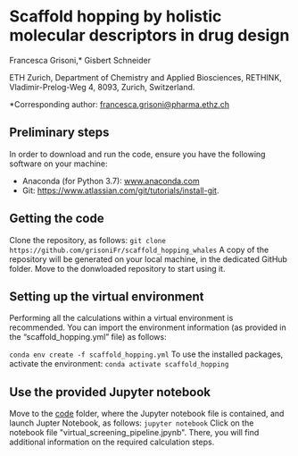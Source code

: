 # Scaffold hopping by holistic molecular descriptors in drug design
Francesca Grisoni,* Gisbert Schneider

ETH Zurich, Department of Chemistry and Applied Biosciences, RETHINK, Vladimir-Prelog-Weg 4, 8093, Zurich, Switzerland.

*Corresponding author: francesca.grisoni@pharma.ethz.ch 

## Preliminary steps
In order to download and run the code, ensure you have the following software on your machine: <div>
*	Anaconda (for Python 3.7): www.anaconda.com <div>
*	Git: https://www.atlassian.com/git/tutorials/install-git. 

## Getting the code
Clone the repository, as follows:
``
git clone https://github.com/grisoniFr/scaffold_hopping_whales
``
A copy of the repository will be generated on your local machine, in the dedicated GitHub folder. Move to the donwloaded repository to start using it. 

## Setting up the virtual environment
Performing all the calculations within a virtual environment is recommended. You can import the environment information (as provided in the “scaffold_hopping.yml” file) as follows:

``
conda env create -f scaffold_hopping.yml
``
To use the installed packages, activate the environment:
``
conda activate scaffold_hopping
``

## Use the provided Jupyter notebook
Move to the [code](/code) folder, where the Jupyter notebook file is contained, and launch Jupter Notebook, as follows:
``
jupyter notebook
``
Click on the notebook file "virtual_screening_pipeline.jpynb". There, you will find additional information on the required calculation steps.

